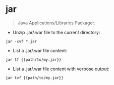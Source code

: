 # jar

> Java Applications/Libraries Packager.

- Unzip .jar/.war file to the current directory:

`jar -xvf *.jar`

- List a .jar/.war file content:

`jar tf {{path/to/my.jar}}`

- List a .jar/.war file content with verbose output:

`jar tvf {{path/to/my.jar}}`
